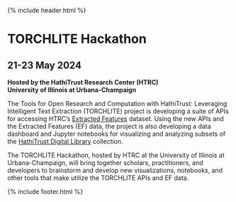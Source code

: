 {% include header.html %}

# TORCHLITE Hackathon
## 21-23 May 2024

**Hosted by the HathiTrust Research Center (HTRC)**  
**University of Illinois at Urbana-Champaign**

The Tools for Open Research and Computation with HathiTrust: Leveraging Intelligent Text Extraction (TORCHLITE) project is developing a suite of APIs for accessing HTRC’s [Extracted Features](https://analytics.hathitrust.org/datasets/) dataset. Using the new APIs and the Extracted Features (EF) data, the project is also developing a data dashboard and Jupyter notebooks for visualizing and analyzing subsets of the [HathiTrust Digital Library](https://hathitrust.org) collection.

The TORCHLITE Hackathon, hosted by HTRC at the University of Illinois at Urbana-Champaign, will bring together scholars, practitioners, and developers to brainstorm and develop new visualizations, notebooks, and other tools that make utilize the TORCHLITE APIs and EF data.

{% include footer.html %}
